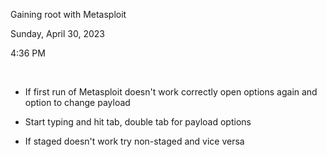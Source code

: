 Gaining root with Metasploit

Sunday, April 30, 2023

4:36 PM

 

-   If first run of Metasploit doesn\'t work correctly open options again and option to change payload

-   Start typing and hit tab, double tab for payload options

-   If staged doesn\'t work try non-staged and vice versa
